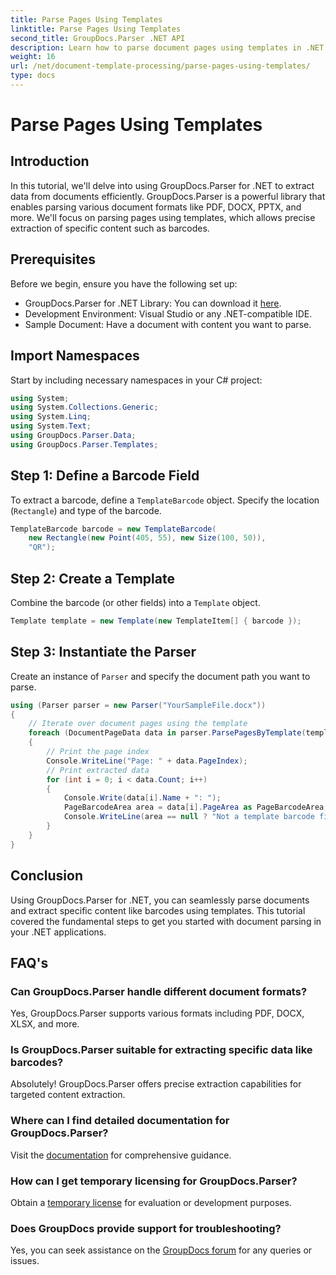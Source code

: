 ```yaml
---
title: Parse Pages Using Templates
linktitle: Parse Pages Using Templates
second_title: GroupDocs.Parser .NET API
description: Learn how to parse document pages using templates in .NET with GroupDocs.Parser. Extract specific content efficiently for your applications.
weight: 16
url: /net/document-template-processing/parse-pages-using-templates/
type: docs
---
```

# Parse Pages Using Templates

## Introduction
In this tutorial, we'll delve into using GroupDocs.Parser for .NET to extract data from documents efficiently. GroupDocs.Parser is a powerful library that enables parsing various document formats like PDF, DOCX, PPTX, and more. We'll focus on parsing pages using templates, which allows precise extraction of specific content such as barcodes.
## Prerequisites
Before we begin, ensure you have the following set up:
- GroupDocs.Parser for .NET Library: You can download it [here](https://releases.groupdocs.com/parser/net/).
- Development Environment: Visual Studio or any .NET-compatible IDE.
- Sample Document: Have a document with content you want to parse.

## Import Namespaces
Start by including necessary namespaces in your C# project:
```csharp
using System;
using System.Collections.Generic;
using System.Linq;
using System.Text;
using GroupDocs.Parser.Data;
using GroupDocs.Parser.Templates;
```
## Step 1: Define a Barcode Field
To extract a barcode, define a `TemplateBarcode` object. Specify the location (`Rectangle`) and type of the barcode.
```csharp
TemplateBarcode barcode = new TemplateBarcode(
    new Rectangle(new Point(405, 55), new Size(100, 50)),
    "QR");
```
## Step 2: Create a Template
Combine the barcode (or other fields) into a `Template` object.
```csharp
Template template = new Template(new TemplateItem[] { barcode });
```
## Step 3: Instantiate the Parser
Create an instance of `Parser` and specify the document path you want to parse.
```csharp
using (Parser parser = new Parser("YourSampleFile.docx"))
{
    // Iterate over document pages using the template
    foreach (DocumentPageData data in parser.ParsePagesByTemplate(template))
    {
        // Print the page index
        Console.WriteLine("Page: " + data.PageIndex);
        // Print extracted data
        for (int i = 0; i < data.Count; i++)
        {
            Console.Write(data[i].Name + ": ");
            PageBarcodeArea area = data[i].PageArea as PageBarcodeArea;
            Console.WriteLine(area == null ? "Not a template barcode field" : area.Value);
        }
    }
}
```

## Conclusion
Using GroupDocs.Parser for .NET, you can seamlessly parse documents and extract specific content like barcodes using templates. This tutorial covered the fundamental steps to get you started with document parsing in your .NET applications.

## FAQ's
### Can GroupDocs.Parser handle different document formats?
Yes, GroupDocs.Parser supports various formats including PDF, DOCX, XLSX, and more.
### Is GroupDocs.Parser suitable for extracting specific data like barcodes?
Absolutely! GroupDocs.Parser offers precise extraction capabilities for targeted content extraction.
### Where can I find detailed documentation for GroupDocs.Parser?
Visit the [documentation](https://tutorials.groupdocs.com/parser/net/) for comprehensive guidance.
### How can I get temporary licensing for GroupDocs.Parser?
Obtain a [temporary license](https://purchase.groupdocs.com/temporary-license/) for evaluation or development purposes.
### Does GroupDocs provide support for troubleshooting?
Yes, you can seek assistance on the [GroupDocs forum](https://forum.groupdocs.com/c/parser/17) for any queries or issues.
